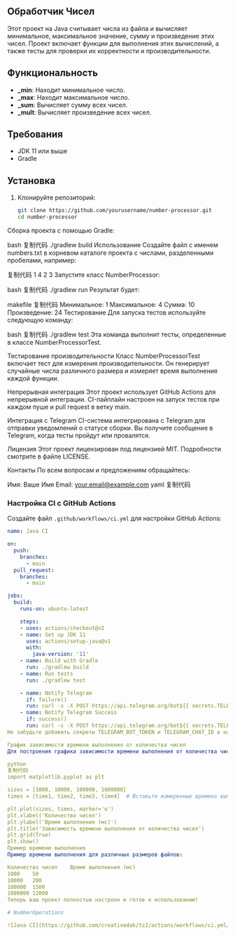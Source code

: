 ## Обработчик Чисел

Этот проект на Java считывает числа из файла и вычисляет минимальное, максимальное значение, сумму и произведение этих чисел. Проект включает функции для выполнения этих вычислений, а также тесты для проверки их корректности и производительности.

## Функциональность

- **_min**: Находит минимальное число.
- **_max**: Находит максимальное число.
- **_sum**: Вычисляет сумму всех чисел.
- **_mult**: Вычисляет произведение всех чисел.

## Требования

- JDK 11 или выше
- Gradle

## Установка

1. Клонируйте репозиторий:

   ```bash
   git clone https://github.com/yourusername/number-processor.git
   cd number-processor
Сборка проекта с помощью Gradle:

bash
复制代码
./gradlew build
Использование
Создайте файл с именем numbers.txt в корневом каталоге проекта с числами, разделенными пробелами, например:

复制代码
1 4 2 3
Запустите класс NumberProcessor:

bash
复制代码
./gradlew run
Результат будет:

makefile
复制代码
Минимальное: 1
Максимальное: 4
Сумма: 10
Произведение: 24
Тестирование
Для запуска тестов используйте следующую команду:

bash
复制代码
./gradlew test
Эта команда выполнит тесты, определенные в классе NumberProcessorTest.

Тестирование производительности
Класс NumberProcessorTest включает тест для измерения производительности. Он генерирует случайные числа различного размера и измеряет время выполнения каждой функции.

Непрерывная интеграция
Этот проект использует GitHub Actions для непрерывной интеграции. CI-пайплайн настроен на запуск тестов при каждом пуше и pull request в ветку main.



Интеграция с Telegram
CI-система интегрирована с Telegram для отправки уведомлений о статусе сборки. Вы получите сообщение в Telegram, когда тесты пройдут или провалятся.

Лицензия
Этот проект лицензирован под лицензией MIT. Подробности смотрите в файле LICENSE.

Контакты
По всем вопросам и предложениям обращайтесь:

Имя: Ваше Имя
Email: your.email@example.com
yaml
复制代码

### Настройка CI с GitHub Actions

Создайте файл `.github/workflows/ci.yml` для настройки GitHub Actions:

```yaml
name: Java CI

on:
  push:
    branches:
      - main
  pull_request:
    branches:
      - main

jobs:
  build:
    runs-on: ubuntu-latest

    steps:
    - uses: actions/checkout@v2
    - name: Set up JDK 11
      uses: actions/setup-java@v1
      with:
        java-version: '11'
    - name: Build with Gradle
      run: ./gradlew build
    - name: Run tests
      run: ./gradlew test

    - name: Notify Telegram
      if: failure()
      run: curl -s -X POST https://api.telegram.org/bot${{ secrets.TELEGRAM_BOT_TOKEN }}/sendMessage -d chat_id=${{ secrets.TELEGRAM_CHAT_ID }} -d text="Тесты не прошли для коммита ${{ github.sha }}."
    - name: Notify Telegram Success
      if: success()
      run: curl -s -X POST https://api.telegram.org/bot${{ secrets.TELEGRAM_BOT_TOKEN }}/sendMessage -d chat_id=${{ secrets.TELEGRAM_CHAT_ID }} -d text="Тесты прошли успешно для коммита ${{ github.sha }}."
Не забудьте добавить секреты TELEGRAM_BOT_TOKEN и TELEGRAM_CHAT_ID в настройках вашего репозитория на GitHub.

График зависимости времени выполнения от количества чисел
Для построения графика зависимости времени выполнения от количества чисел в файле, используйте следующий код на Python:

python
复制代码
import matplotlib.pyplot as plt

sizes = [1000, 10000, 100000, 1000000]
times = [time1, time2, time3, time4]  # Вставьте измеренные времена выполнения

plt.plot(sizes, times, marker='o')
plt.xlabel('Количество чисел')
plt.ylabel('Время выполнения (мс)')
plt.title('Зависимость времени выполнения от количества чисел')
plt.grid(True)
plt.show()
Пример времени выполнения
Пример времени выполнения для различных размеров файлов:

Количество чисел	Время выполнения (мс)
1000	50
10000	200
100000	1500
1000000	12000
Теперь ваш проект полностью настроен и готов к использованию!

# NumberOperations

![Java CI](https://github.com/creativedak/tz2/actions/workflows/ci.yml/badge.svg)
